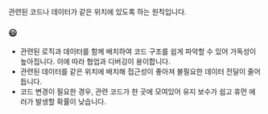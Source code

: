 관련된 코드나 데이터가 같은 위치에 있도록 하는 원칙입니다.

### 😃
- 관련된 로직과 데이터를 함께 배치하여 코드 구조를 쉽게 파악할 수 있어 가독성이 높아집니다. 이에 따라 협업과 디버깅이 용이합니다.
- 관련된 데이터를 같은 위치에 배치해 접근성이 좋아져 불필요한 데이터 전달이 줄어듭니다.
- 코드 변경이 필요한 경우, 관련 코드가 한 곳에 모여있어 유지 보수가 쉽고 휴먼 에러가 발생할 확률이 낮습니다.
